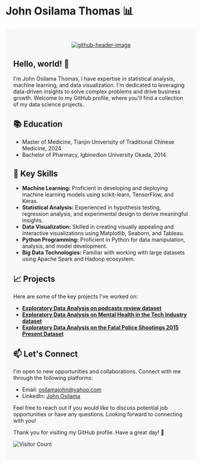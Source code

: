 # John Osilama Thomas 📊

<div style="background-color: #f6f8fa; padding: 20px;">
  <p align="center">
<a href="https://ibb.co/KWTFKmv">
  <img src="https://i.ibb.co/2dGgZ54/github-header-image.png" alt="github-header-image" border="0">
</a>

  </p>
  
  ## Hello, world! 👋
  
  I'm John Osilama Thomas, I have expertise in statistical analysis, machine learning, and data visualization. I'm dedicated to leveraging data-driven insights to solve complex problems and drive business growth. Welcome to my GitHub profile, where you'll find a collection of my data science projects.
  
  ## 📚 Education
  
  - Master of Medicine, Tianjin Univerisity of Traditional Chinese Medicine, 2024.
  - Bachelor of Pharmacy, Igbinedion University Okada, 2014.
  
  ## 🚀 Key Skills
  
  - **Machine Learning:** Proficient in developing and deploying machine learning models using scikit-learn, TensorFlow, and Keras.
  - **Statistical Analysis:** Experienced in hypothesis testing, regression analysis, and experimental design to derive meaningful insights.
  - **Data Visualization:** Skilled in creating visually appealing and interactive visualizations using Matplotlib, Seaborn, and Tableau.
  - **Python Programming:** Proficient in Python for data manipulation, analysis, and model development.
  - **Big Data Technologies:** Familiar with working with large datasets using Apache Spark and Hadoop ecosystem.
  
  ## 📈 Projects
  
  Here are some of the key projects I've worked on:
  
  - **[Exploratory Data Analysis on podcasts review dataset](https://github.com/Osilamajohn/Podcast-Reviews-Dataset-EDA/blob/main/225.ipynb)**
  - **[Exploratory Data Analysis on Mental Health in the Tech Industry dataset](https://github.com/Osilamajohn/Exploratory-Data-Analysis-On-Mental-Health-in-the-Tech-Industry/blob/main/215.ipynb)**
  - **[Exploratory Data Analysis on the Fatal Police Shootings 2015 Present Dataset](https://github.com/Osilamajohn/Exploratory-Data-Analysis-on-the-Fatal-Police-Shootings-2015-Present-Dataset/blob/main/141.ipynb)**
  
  ## 📫 Let's Connect
  
  I'm open to new opportunities and collaborations. Connect with me through the following platforms:
  
  - Email: osilamajohn@yahoo.com
  - LinkedIn: [John Osilama](https://www.linkedin.com/in/johnosilama)
  
  Feel free to reach out if you would like to discuss potential job opportunities or have any questions. Looking forward to connecting with you!
  
  Thank you for visiting my GitHub profile. Have a great day! 🌟
 
  
  ![Visitor Count](https://profile-counter.glitch.me/{osilamajohn}/count.svg)
</div>
